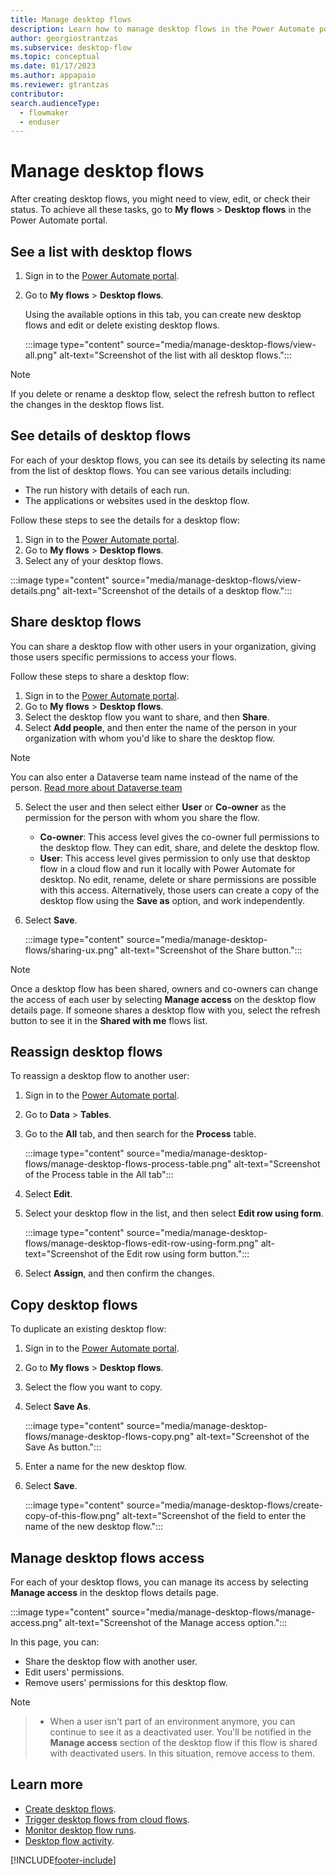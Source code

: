 ```yaml
---
title: Manage desktop flows
description: Learn how to manage desktop flows in the Power Automate portal.
author: georgiostrantzas
ms.subservice: desktop-flow
ms.topic: conceptual
ms.date: 01/17/2023
ms.author: appapaio
ms.reviewer: gtrantzas
contributor:
search.audienceType: 
  - flowmaker
  - enduser
---
```


# Manage desktop flows

After creating desktop flows, you might need to view, edit, or check their status. To achieve all these tasks, go to **My flows** > **Desktop flows** in the Power Automate portal.

## See a list with desktop flows

1. Sign in to the [Power Automate portal](https://powerautomate.microsoft.com).

1. Go to **My flows** > **Desktop flows**.

   Using the available options in this tab, you can create new desktop flows and edit or delete existing desktop flows.

   :::image type="content" source="media/manage-desktop-flows/view-all.png" alt-text="Screenshot of the list with all desktop flows.":::

> [!NOTE]
> If you delete or rename a desktop flow, select the refresh button to reflect the changes in the desktop flows list.

## See details of desktop flows

For each of your desktop flows, you can see its details by selecting its name from the list of desktop flows. You can see various details including:

- The run history with details of each run.
- The applications or websites used in the desktop flow.

Follow these steps to see the details for a desktop flow:

1. Sign in to the [Power Automate portal](https://powerautomate.microsoft.com).
1. Go to **My flows** > **Desktop flows**.
1. Select any of your desktop flows.

:::image type="content" source="media/manage-desktop-flows/view-details.png" alt-text="Screenshot of the details of a desktop flow.":::

## Share desktop flows

You can share a desktop flow with other users in your organization, giving those users specific permissions to access your flows.

Follow these steps to share a desktop flow:

1. Sign in to the [Power Automate portal](https://powerautomate.microsoft.com).
1. Go to **My flows** > **Desktop flows**.
1. Select the desktop flow you want to share, and then **Share**.
1. Select **Add people**, and then enter the name of the person in your organization with whom you'd like to share the desktop flow.

> [!NOTE]
>
> You can also enter a Dataverse team name instead of the name of the person. [Read more about Dataverse team](https://learn.microsoft.com/en-us/power-platform/admin/manage-teams)
   
5. Select the user and then select either **User** or **Co-owner** as the permission for the person with whom you share the flow.

    - **Co-owner**: This access level gives the co-owner full permissions to the desktop flow. They can edit, share, and delete the desktop flow.
    - **User**: This access level gives permission to only use that desktop flow in a cloud flow and run it locally with Power Automate for desktop. No edit, rename, delete or share permissions are possible with this access. Alternatively, those users can create a copy of the desktop flow using the **Save as** option, and work independently.

6. Select **Save**.

   :::image type="content" source="media/manage-desktop-flows/sharing-ux.png" alt-text="Screenshot of the Share button.":::

> [!NOTE]
>
> Once a desktop flow has been shared, owners and co-owners can change the access of each user by selecting **Manage access** on the desktop flow details page.
> If someone shares a desktop flow with you, select the refresh button to see it in the **Shared with me** flows list.

## Reassign desktop flows

To reassign a desktop flow to another user:

1. Sign in to the [Power Automate portal](https://powerautomate.microsoft.com).
1. Go to **Data** > **Tables**.
1. Go to the **All** tab, and then search for the **Process** table.

    :::image type="content" source="media/manage-desktop-flows/manage-desktop-flows-process-table.png" alt-text="Screenshot of the Process table in the All tab":::

1. Select **Edit**.
1. Select your desktop flow in the list, and then select **Edit row using form**.

    :::image type="content" source="media/manage-desktop-flows/manage-desktop-flows-edit-row-using-form.png" alt-text="Screenshot of the Edit row using form button.":::

1. Select **Assign**, and then confirm the changes.

## Copy desktop flows

To duplicate an existing desktop flow:

1. Sign in to the [Power Automate portal](https://powerautomate.microsoft.com).
1. Go to **My flows** > **Desktop flows**.
1. Select the flow you want to copy.
1. Select **Save As**.

    :::image type="content" source="media/manage-desktop-flows/manage-desktop-flows-copy.png" alt-text="Screenshot of the Save As button.":::

1. Enter a name for the new desktop flow.
1. Select **Save**.

   :::image type="content" source="media/manage-desktop-flows/create-copy-of-this-flow.png" alt-text="Screenshot of the field to enter the name of the new desktop flow.":::

## Manage desktop flows access

For each of your desktop flows, you can manage its access by selecting **Manage access** in the desktop flows details page.

:::image type="content" source="media/manage-desktop-flows/manage-access.png" alt-text="Screenshot of the Manage access option.":::

In this page, you can:

- Share the desktop flow with another user.
- Edit users' permissions.
- Remove users' permissions for this desktop flow.

> [!NOTE]
>
> > - When a user isn't part of an environment anymore, you can continue to see it as a deactivated user. You'll be notified in the **Manage access** section of the desktop flow if this flow is shared with deactivated users. In this situation, remove access to them.

## Learn more

- [Create desktop flows](create-flow.md).
- [Trigger desktop flows from cloud flows](trigger-desktop-flows.md).
- [Monitor desktop flow runs](monitor-desktop-flow-runs.md).
- [Desktop flow activity](desktop-flow-activity.md).

[!INCLUDE[footer-include](../includes/footer-banner.md)]
